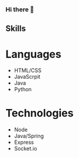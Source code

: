 ### Hi there 👋

## Skills
 # Languages
  - HTML/CSS
  - JavaScrpit
  - Java
  - Python
 # Technologies
  - Node
  - Java/Spring
  - Express
  - Socket.io
  

<!--
**eet349/eet349** is a ✨ _special_ ✨ repository because its `README.md` (this file) appears on your GitHub profile.

Here are some ideas to get you started:

- 🔭 I’m currently working on ...
- 🌱 I’m currently learning ...
- 👯 I’m looking to collaborate on ...
- 🤔 I’m looking for help with ...
- 💬 Ask me about ...
- 📫 How to reach me: ...
- 😄 Pronouns: ...
- ⚡ Fun fact: ...
-->
